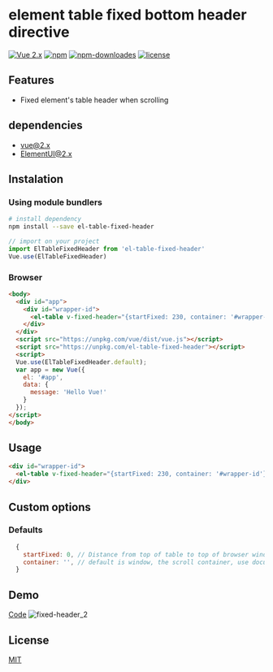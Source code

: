 # element table fixed bottom header directive

[![Vue 2.x](https://img.shields.io/badge/Vue-2.x-brightgreen.svg)](https://vuejs.org/v2/guide/)
[![npm](https://img.shields.io/npm/v/el-table-fixed-header.svg)](https://www.npmjs.com/package/el-table-fixed-header)
[![npm-downloades](https://img.shields.io/npm/dm/el-table-fixed-header.svg)](https://www.npmjs.com/package/el-table-fixed-header)
[![license](https://img.shields.io/github/license/mashape/apistatus.svg)](https://github.com/Yuliang-Lee/vue2-smooth-scroll/blob/master/LICENSE)


## Features

- Fixed element's table header when scrolling

## dependencies

- [vue@2.x](https://vuejs.org/)
- [ElementUI@2.x](https://element.eleme.io/)

## Instalation

### Using module bundlers
``` bash
# install dependency
npm install --save el-table-fixed-header
```

``` javascript
// import on your project
import ElTableFixedHeader from 'el-table-fixed-header'
Vue.use(ElTableFixedHeader)
```

### Browser

``` html
<body>
  <div id="app">
    <div id="wrapper-id">
      <el-table v-fixed-header="{startFixed: 230, container: '#wrapper-id'}"></el-table>
    </div>
  </div>
  <script src="https://unpkg.com/vue/dist/vue.js"></script>
  <script src="https://unpkg.com/el-table-fixed-header"></script>
  <script>
  Vue.use(ElTableFixedHeader.default);
  var app = new Vue({
    el: '#app',
    data: {
      message: 'Hello Vue!'
    }
  });
</script>
</body>
```

## Usage
``` html
<div id="wrapper-id">
  <el-table v-fixed-header="{startFixed: 230, container: '#wrapper-id'}"></el-table>
</div>
```

## Custom options
### Defaults
``` js
  {
    startFixed: 0, // Distance from top of table to top of browser window when to start fix header
    container: '', // default is window, the scroll container, use document.querySelector to query the Element
  }
```

## Demo

[Code](https://codepen.io/Yuliang-Lee/pen/bGNoMzy)
![fixed-header_2](https://user-images.githubusercontent.com/6936358/71640623-7ec2d300-2cc8-11ea-861f-a16f372519bb.gif)


## License

[MIT](./LICENSE)
